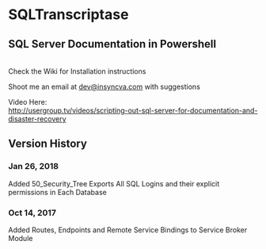 # SQLTranscriptase 
<h2>SQL Server Documentation in Powershell</h2><br>
Check the Wiki for Installation instructions

Shoot me an email at dev@insyncva.com with suggestions

Video Here:<br>
http://usergroup.tv/videos/scripting-out-sql-server-for-documentation-and-disaster-recovery

<h2>Version History</h2>

<h3>Jan 26, 2018</h3>
Added 50_Security_Tree 
Exports All SQL Logins and their explicit permissions in Each Database

<h3>Oct 14, 2017</h3>
Added Routes, Endpoints and Remote Service Bindings to Service Broker Module
